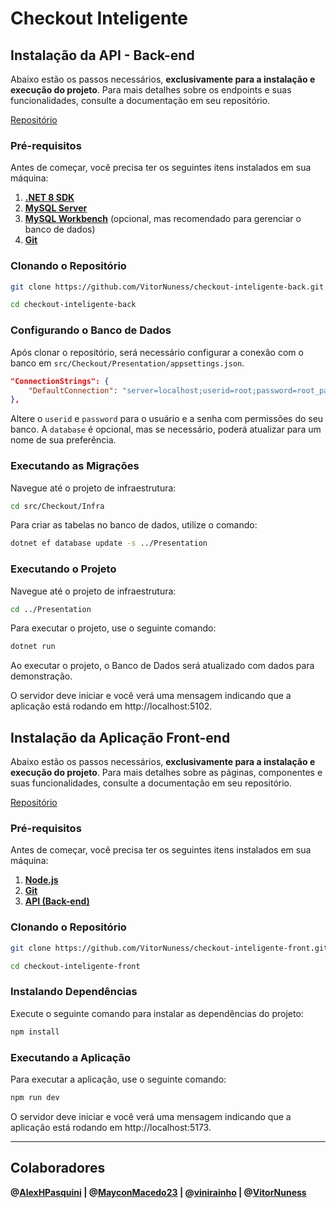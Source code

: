 # Checkout Inteligente

## Instalação da API - Back-end

Abaixo estão os passos necessários, **exclusivamente para a instalação e execução do projeto**. Para mais detalhes sobre os endpoints e suas funcionalidades, consulte a documentação em seu repositório.

[Repositório](https://github.com/VitorNuness/checkout-inteligente-back)

### Pré-requisitos

Antes de começar, você precisa ter os seguintes itens instalados em sua máquina:

1. **[.NET 8 SDK](https://dotnet.microsoft.com/download/dotnet/8.0)**
2. **[MySQL Server](https://dev.mysql.com/downloads/mysql/)**
3. **[MySQL Workbench](https://dev.mysql.com/downloads/workbench/)** (opcional, mas recomendado para gerenciar o banco de dados)
4. **[Git](https://git-scm.com/downloads)**

### Clonando o Repositório

```bash
git clone https://github.com/VitorNuness/checkout-inteligente-back.git

cd checkout-inteligente-back
```

### Configurando o Banco de Dados

Após clonar o repositório, será necessário configurar a conexão com o banco em `src/Checkout/Presentation/appsettings.json`.

```json
"ConnectionStrings": {
    "DefaultConnection": "server=localhost;userid=root;password=root_password;database=checkout"
},
```

Altere o `userid` e `password` para o usuário e a senha com permissões do seu banco. A `database` é opcional, mas se necessário, poderá atualizar para um nome de sua preferência.

### Executando as Migrações

Navegue até o projeto de infraestrutura:

```bash
cd src/Checkout/Infra
```

Para criar as tabelas no banco de dados, utilize o comando:

```bash
dotnet ef database update -s ../Presentation
```

### Executando o Projeto

Navegue até o projeto de infraestrutura:

```bash
cd ../Presentation
```

Para executar o projeto, use o seguinte comando:

```bash
dotnet run
```

Ao executar o projeto, o Banco de Dados será atualizado com dados para demonstração.

O servidor deve iniciar e você verá uma mensagem indicando que a aplicação está rodando em http://localhost:5102.

## Instalação da Aplicação Front-end

Abaixo estão os passos necessários, **exclusivamente para a instalação e execução do projeto**. Para mais detalhes sobre as páginas, componentes e suas funcionalidades, consulte a documentação em seu repositório.

[Repositório](https://github.com/VitorNuness/checkout-inteligente-front)

### Pré-requisitos

Antes de começar, você precisa ter os seguintes itens instalados em sua máquina:

1. **[Node.js](https://nodejs.org/)**
2. **[Git](https://git-scm.com/downloads)**
3. **[API (Back-end)](#instalação-da-api---back-end)**

### Clonando o Repositório

```bash
git clone https://github.com/VitorNuness/checkout-inteligente-front.git

cd checkout-inteligente-front
```

### Instalando Dependências

Execute o seguinte comando para instalar as dependências do projeto:

```bash
npm install
```

### Executando a Aplicação

Para executar a aplicação, use o seguinte comando:

```bash
npm run dev
```

O servidor deve iniciar e você verá uma mensagem indicando que a aplicação está rodando em http://localhost:5173.

---

## Colaboradores

**@[AlexHPasquini](https://github.com/AlexHPasquini) | @[MayconMacedo23](https://github.com/MayconMacedo23) | @[vinirainho](https://github.com/vinirainho) | @[VitorNuness](https://github.com/VitorNuness)**
